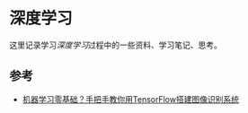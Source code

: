 # 深度学习
这里记录学习*深度学习*过程中的一些资料、学习笔记、思考。


## 参考
* [机器学习零基础？手把手教你用TensorFlow搭建图像识别系统](http://www.leiphone.com/news/201701/Y4uyEktkkwb5YhJM.html)
